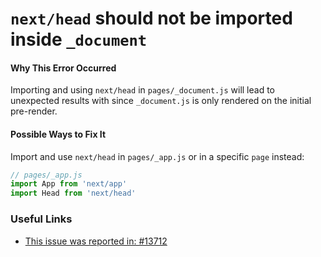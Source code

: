 # `next/head` should not be imported inside `_document`

#### Why This Error Occurred

Importing and using `next/head` in `pages/_document.js` will lead to unexpected results with since `_document.js` is only rendered on the initial pre-render.

#### Possible Ways to Fix It

Import and use `next/head` in `pages/_app.js` or in a specific `page` instead:

```js
// pages/_app.js
import App from 'next/app'
import Head from 'next/head'
```

### Useful Links

- [This issue was reported in: #13712](https://github.com/vercel/next.js/issues/13712)
